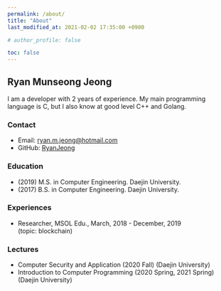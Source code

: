 ```yaml
---
permalink: /about/
title: "About"
last_modified_at: 2021-02-02 17:35:00 +0900

# author_profile: false

toc: false
---
```


## Ryan Munseong Jeong
I am a developer with 2 years of experience. My main programming language is C, but I also know at good level C++ and Golang.

### Contact
* Email: [ryan.m.jeong@hotmail.com](mailto:ryan.m.jeong@hotmail.com)
* GitHub: [RyanJeong](https://github.com/RyanJeong)

### Education
* (2019) M.S. in Computer Engineering. Daejin University.
* (2017) B.S. in Computer Engineering. Daejin University.

### Experiences
* Researcher, MSOL Edu., March, 2018 - December, 2019<br>
(topic: blockchain)

### Lectures
* Computer Security and Application (2020 Fall) (Daejin University)
* Introduction to Computer Programming (2020 Spring, 2021 Spring) (Daejin University)
